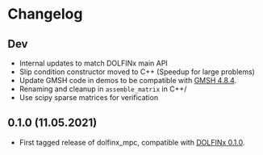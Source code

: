 # Changelog

## Dev
- Internal updates to match DOLFINx main API
- Slip condition constructor moved to C++ (Speedup for large problems)
- Update GMSH code in demos to be compatible with [GMSH 4.8.4](https://gitlab.onelab.info/gmsh/gmsh/-/tags/gmsh_4_8_4).
- Renaming and cleanup in `assemble_matrix` in C++/ 
- Use scipy sparse matrices for verification



## 0.1.0 (11.05.2021)
- First tagged release of dolfinx_mpc, compatible with [DOLFINx 0.1.0](https://github.com/FEniCS/dolfinx/releases/tag/0.1.0).